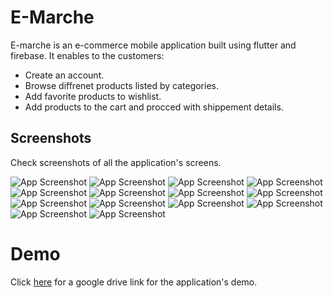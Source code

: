 
# E-Marche

E-marche is an e-commerce mobile application built using flutter and firebase. It enables to the customers:
* Create an account.
* Browse diffrenet products listed by categories.
* Add favorite products to wishlist.
* Add products to the cart and procced with shippement details.





## Screenshots

Check screenshots of all the application's screens.

![App Screenshot](https://i.ibb.co/3Swd26h/Screenshot-2023-12-10-13-16-18-66.jpg)
![App Screenshot](https://i.ibb.co/C6FRBhX/Screenshot-2023-12-10-13-16-22-42.jpg)
![App Screenshot](https://i.ibb.co/pvj8JV8/Screenshot-2023-12-10-13-16-25-02.jpg)
![App Screenshot](https://i.ibb.co/rxWV3hY/Screenshot-2023-12-10-13-16-29-34.jpg)
![App Screenshot](https://i.ibb.co/DWgmv99/Screenshot-2023-12-10-13-16-32-54.jpg)
![App Screenshot](https://i.ibb.co/q0rZ2rR/Screenshot-2023-12-10-13-16-35-34.jpg)
![App Screenshot](https://i.ibb.co/vVGZjh2/Screenshot-2023-12-10-13-16-42-44.jpg)
![App Screenshot](https://i.ibb.co/vj6h8Vv/Screenshot-2023-12-10-13-16-49-23.jpg)
![App Screenshot](https://i.ibb.co/0hWdSc6/Screenshot-2023-12-10-13-16-52-38.jpg)
![App Screenshot](https://i.ibb.co/GpCS8wz/Screenshot-2023-12-10-13-16-55-14.jpg)
![App Screenshot](https://i.ibb.co/McnRp8B/Screenshot-2023-12-10-13-17-22-85.jpg)
![App Screenshot](https://i.ibb.co/xjJ35Jg/Screenshot-2023-12-10-13-17-31-11.jpg)
![App Screenshot](https://i.ibb.co/Gpz1B38/Screenshot-2023-12-10-13-17-34-89.jpg)
![App Screenshot](https://i.ibb.co/Pm20BKY/Screenshot-2023-12-10-13-17-41-78.jpg)
# Demo

Click [here](https://drive.google.com/file/d/1jyT49BiCKdA_Pk7FjlkVZHqKJfQ9yBq3/view?usp=drive_link) for a google drive link for the application's demo.
